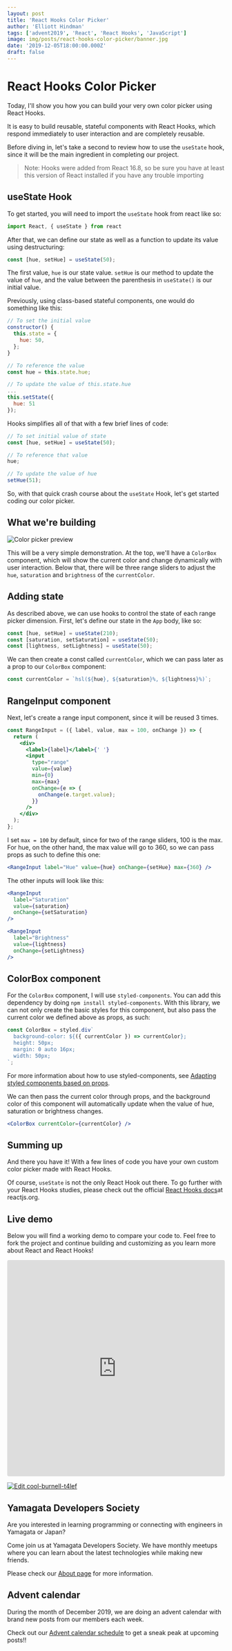 ```yaml
---
layout: post
title: 'React Hooks Color Picker'
author: 'Elliott Hindman'
tags: ['advent2019', 'React', 'React Hooks', 'JavaScript']
image: img/posts/react-hooks-color-picker/banner.jpg
date: '2019-12-05T18:00:00.000Z'
draft: false
---
```


# React Hooks Color Picker

Today, I'll show you how you can build your very own color picker using React Hooks.

It is easy to build reusable, stateful components with React Hooks, which respond immediately to user interaction and are completely reusable.

Before diving in, let's take a second to review how to use the `useState` hook, since it will be the main ingredient in completing our project.

> Note: Hooks were added from React 16.8, so be sure you have at least this version of React installed if you have any trouble importing

## useState Hook

To get started, you will need to import the `useState` hook from react like so:

```js
import React, { useState } from react
```

After that, we can define our state as well as a function to update its value using destructuring:

```js
const [hue, setHue] = useState(50);
```

The first value, `hue` is our state value. `setHue` is our method to update the value of `hue`, and the value between the parenthesis in `useState()` is our initial value.

Previously, using class-based stateful components, one would do something like this:

```js
// To set the initial value
constructor() {
  this.state = {
    hue: 50,
  };
}

// To reference the value
const hue = this.state.hue;

// To update the value of this.state.hue
...
this.setState({
  hue: 51
});
```

Hooks simplifies all of that with a few brief lines of code:

```js
// To set initial value of state
const [hue, setHue] = useState(50);

// To reference that value
hue;

// To update the value of hue
setHue(51);
```

So, with that quick crash course about the `useState` Hook, let's get started coding our color picker.

## What we're building

<img src="img/posts/react-hooks-color-picker/preview-1.jpg" alt="Color picker preview">

This will be a very simple demonstration. At the top, we'll have a `ColorBox` component, which will show the current color and change dynamically with user interaction.
Below that, there will be three range sliders to adjust the `hue`, `saturation` and `brightness` of the `currentColor`.

## Adding state

As described above, we can use hooks to control the state of each range picker dimension. First, let's define our state in the `App` body, like so:

```js
const [hue, setHue] = useState(210);
const [saturation, setSaturation] = useState(50);
const [lightness, setLightness] = useState(50);
```

We can then create a const called `currentColor`, which we can pass later as a prop to our `ColorBox` component:

```js
const currentColor = `hsl(${hue}, ${saturation}%, ${lightness}%)`;
```

## RangeInput component

Next, let's create a range input component, since it will be reused 3 times.

```jsx
const RangeInput = ({ label, value, max = 100, onChange }) => {
  return (
    <div>
      <label>{label}</label>{' '}
      <input
        type="range"
        value={value}
        min={0}
        max={max}
        onChange={e => {
          onChange(e.target.value);
        }}
      />
    </div>
  );
};
```

I set `max = 100` by default, since for two of the range sliders, 100 is the max. For hue, on the other hand, the max value will go to 360, so we can pass props as such to define this one:

```jsx
<RangeInput label="Hue" value={hue} onChange={setHue} max={360} />
```

The other inputs will look like this:

```jsx
<RangeInput
  label="Saturation"
  value={saturation}
  onChange={setSaturation}
/>

<RangeInput
  label="Brightness"
  value={lightness}
  onChange={setLightness}
/>
```

## ColorBox component

For the `ColorBox` component, I will use `styled-components`. You can add this dependency by doing `npm install styled-components`. With this library, we can not only create the basic styles for this component, but also pass the current color we defined above as props, as such:

```js
const ColorBox = styled.div`
  background-color: ${({ currentColor }) => currentColor};
  height: 50px;
  margin: 0 auto 16px;
  width: 50px;
`;
```

For more information about how to use styled-components, see <a href="https://www.styled-components.com/docs/basics#adapting-based-on-props" target="_blank" rel="noopener">Adapting styled components based on props</a>.

We can then pass the current color through props, and the background color of this component will automatically update when the value of hue, saturation or brightness changes.

```jsx
<ColorBox currentColor={currentColor} />
```

## Summing up

And there you have it! With a few lines of code you have your own custom color picker made with React Hooks.

Of course, `useState` is not the only React Hook out there. To go further with your React Hooks studies, please check out the official <a href="https://reactjs.org/docs/hooks-intro.html" target="_blank" rel="noopener noreferrer">React Hooks docs</a>at reactjs.org.

## Live demo

Below you will find a working demo to compare your code to. Feel free to fork the project and continue building and customizing as you learn more about React and React Hooks!

<p>
  <iframe
    src="https://codesandbox.io/embed/cool-burnell-t4lef?fontsize=14&hidenavigation=1&theme=dark"
    style="width:100%; height:500px; border:0; border-radius: 4px; overflow:hidden;"
    title="cool-burnell-t4lef"
    allow="geolocation; microphone; camera; midi; vr; accelerometer; gyroscope; payment; ambient-light-sensor; encrypted-media; usb"
    sandbox="allow-modals allow-forms allow-popups allow-scripts allow-same-origin"
    class="loading-element shimmer-animation"
  ></iframe>
</p>

[![Edit cool-burnell-t4lef](https://codesandbox.io/static/img/play-codesandbox.svg)](https://codesandbox.io/s/cool-burnell-t4lef?fontsize=14&hidenavigation=1&theme=dark)

## Yamagata Developers Society

Are you interested in learning programming or connecting with engineers in Yamagata or Japan?

Come join us at Yamagata Developers Society. We have monthly meetups where you can learn about the latest technologies while making new friends.

Please check our <a href="/blog/about/">About page</a> for more information.

## Advent calendar

During the month of December 2019, we are doing an advent calendar with brand new posts from our members each week.

Check out our <a href="https://adventar.org/calendars/4619">Advent calendar schedule</a> to get a sneak peak at upcoming posts!!

